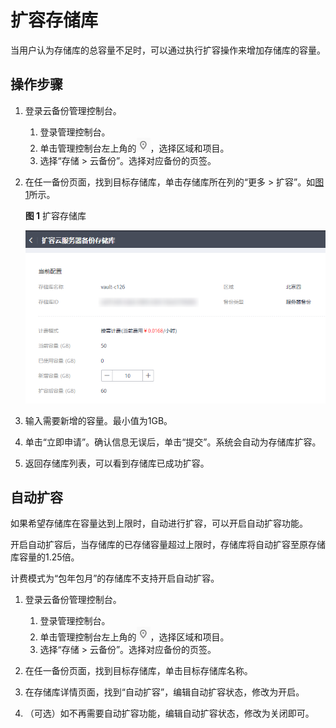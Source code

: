 # 扩容存储库<a name="cbr_03_0006"></a>

当用户认为存储库的总容量不足时，可以通过执行扩容操作来增加存储库的容量。

## 操作步骤<a name="section154851053112514"></a>

1.  登录云备份管理控制台。
    1.  登录管理控制台。
    2.  单击管理控制台左上角的![](figures/icon-region.png)，选择区域和项目。
    3.  选择“存储 \> 云备份”。选择对应备份的页签。

2.  在任一备份页面，找到目标存储库，单击存储库所在列的“更多 \> 扩容”。如[图1](#fig624235516355)所示。

    **图 1**  扩容存储库<a name="fig624235516355"></a>  
    

    ![](figures/Snipaste_2021-08-03_16-30-31.png)

3.  输入需要新增的容量。最小值为1GB。
4.  单击“立即申请”。确认信息无误后，单击“提交”。系统会自动为存储库扩容。
5.  返回存储库列表，可以看到存储库已成功扩容。

## 自动扩容<a name="section12979138192218"></a>

如果希望存储库在容量达到上限时，自动进行扩容，可以开启自动扩容功能。

开启自动扩容后，当存储库的已存储容量超过上限时，存储库将自动扩容至原存储库容量的1.25倍。

计费模式为“包年包月”的存储库不支持开启自动扩容。

1.  登录云备份管理控制台。
    1.  登录管理控制台。
    2.  单击管理控制台左上角的![](figures/icon-region.png)，选择区域和项目。
    3.  选择“存储 \> 云备份”。选择对应备份的页签。

2.  在任一备份页面，找到目标存储库，单击目标存储库名称。
3.  在存储库详情页面，找到“自动扩容”，编辑自动扩容状态，修改为开启。
4.  （可选）如不再需要自动扩容功能，编辑自动扩容状态，修改为关闭即可。

